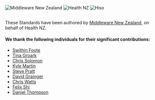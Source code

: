 <!---
The contents of this page is displayed on the deployed website at /community/contributors
-->

<div style={{ textAlign: 'left' }}>
  <div style={{ display: 'flex', flexDirection: 'row', justifyContent: 'left', gap: '80px', padding: '20px' }}>
    <img src="/hinz-demo/img/mwnz.svg" alt="Middleware New Zealand"  style={{ width: '10%' }} />
    <img src="/hinz-demo/img/two.svg" alt="Health NZ"  style={{ width: '25%' }} />
    <img src="/hinz-demo/img/hiso-logo.png" alt="Hiso"  style={{ width: '25%', height:'30%' }} />
  </div>
  <br/>
  <p>These Standards have been authored by <a href="https://www.middleware.co.nz/">Middleware New Zealand,</a> on behalf of Health NZ.</p>
</div>

#### We thank the following individuals for their significant contributions:

* [Swithin Foote](https://github.com/swithinfoote)
* [Tina Groark](https://github.com/tinagroark)
* [Chris Solomon](https://github.com/ooolmn)
* [Kyle Martin](https://github.com/kyle-mwnz)
* [Steve Pratt](https://github.com/steveprattmwnz)
* [David Grainger](https://github.com/dgrainge-mwnz)
* [Chris Watts](https://github.com/ChrisSquats)
* [Felix Shi](https://github.com/felix-tewhatuora)
* [Daniel Thompson](https://github.com/daniel-thomson)
